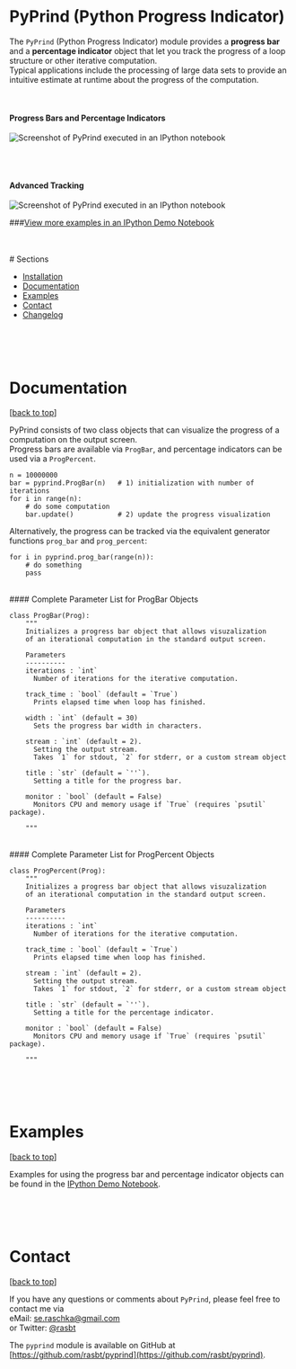 # PyPrind (Python Progress Indicator)


The `PyPrind` (Python Progress Indicator) module provides a **progress bar** and a **percentage indicator** object that let you track the progress of a loop structure or other iterative computation.  
Typical applications include the processing of large data sets to provide an intuitive estimate 
at runtime about the progress of the computation.





<br>

#### Progress Bars and Percentage Indicators

![Screenshot of PyPrind executed in an IPython notebook](https://raw.githubusercontent.com/rasbt/pyprind/master/images/overview_1.png)

<br>
<br>

#### Advanced Tracking

![Screenshot of PyPrind executed in an IPython notebook](https://raw.githubusercontent.com/rasbt/pyprind/master/images/overview_2.png)




###[View more examples in an IPython Demo Notebook](http://nbviewer.ipython.org/github/rasbt/pyprind/blob/master/examples/pyprind_demo.ipynb)


<br>
<br>


<a id='sections'>
# Sections


- [Installation](#installation)
- [Documentation](#documentation)
- [Examples](#examples)
- [Contact](#contact)
- [Changelog](https://raw.githubusercontent.com/rasbt/pyprind/master/CHANGELOG.txt)



<p><a id="documentation"></a></p>
<br>
<br>
<br>

# Documentation
[[back to top](#sections)]



PyPrind consists of two class objects that can visualize the progress of a computation on the output screen.  
Progress bars are available via `ProgBar`, and percentage indicators can be used via a `ProgPercent`.  

	n = 10000000
	bar = pyprind.ProgBar(n)   # 1) initialization with number of iterations
	for i in range(n):	
    	# do some computation
    	bar.update()           # 2) update the progress visualization

Alternatively, the progress can be tracked via the equivalent generator functions `prog_bar` and `prog_percent`:

	for i in pyprind.prog_bar(range(n)):
    	# do something
    	pass

<br>
#### Complete Parameter List for ProgBar Objects

    class ProgBar(Prog):
        """ 
        Initializes a progress bar object that allows visuzalization
        of an iterational computation in the standard output screen. 
        
        Parameters
        ----------
        iterations : `int`
          Number of iterations for the iterative computation.
    
        track_time : `bool` (default = `True`) 
          Prints elapsed time when loop has finished.
      
        width : `int` (default = 30)
          Sets the progress bar width in characters.
        
        stream : `int` (default = 2). 
          Setting the output stream. 
          Takes `1` for stdout, `2` for stderr, or a custom stream object
    
        title : `str` (default = `''`). 
          Setting a title for the progress bar.
      
        monitor : `bool` (default = False)
          Monitors CPU and memory usage if `True` (requires `psutil` package).  
      
        """

<br>
#### Complete Parameter List for ProgPercent Objects

    class ProgPercent(Prog):    
        """ 
        Initializes a progress bar object that allows visuzalization
        of an iterational computation in the standard output screen. 
        
        Parameters
        ----------
        iterations : `int`
          Number of iterations for the iterative computation.
    
        track_time : `bool` (default = `True`) 
          Prints elapsed time when loop has finished.
        
        stream : `int` (default = 2). 
          Setting the output stream. 
          Takes `1` for stdout, `2` for stderr, or a custom stream object
    
        title : `str` (default = `''`). 
          Setting a title for the percentage indicator.
      
        monitor : `bool` (default = False)
          Monitors CPU and memory usage if `True` (requires `psutil` package).  
      
        """


<p><a id="examples"></a></p>

<br>
<br>
<br>

# Examples
[[back to top](#sections)]

Examples for using the progress bar and percentage indicator objects can be found in the [IPython Demo Notebook](http://nbviewer.ipython.org/github/rasbt/pyprind/blob/master/examples/pyprind_demo.ipynb).

<p><a id="contact"></a></p>

<br>
<br>
<br>




#  Contact
[[back to top](#sections)]

If you have any questions or comments about `PyPrind`, please feel free to contact me via  
eMail: [se.raschka@gmail.com](mailto:se.raschka@gmail.com)  
or Twitter: [@rasbt](https://twitter.com/rasbt)


The `pyprind` module is available on GitHub at [https://github.com/rasbt/pyprind](https://github.com/rasbt/pyprind).


